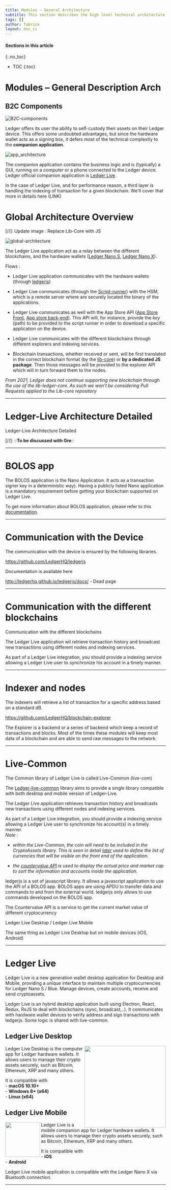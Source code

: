 ```yaml
---
title: Modules – General Architecture
subtitle: This section describes the high level technical architecture of Ledger Live and how the different components interact.
tags: []
author: fabrice
layout: doc_ci
---
```


#### Sections in this article
{:.no_toc}
* TOC
{:toc}

<!--
Modules – General Architecture
    B2C Components
Global Architecture Overview
Ledger-Live Architecture Detailed
BOLOS app
Communication with the Device
Communication with the different blockchains
Indexer and nodes
Live-Common
Ledger Live
    Ledger Live Desktop
    Ledger Live Mobile
-->

# Modules – General Description Arch

## B2C Components

<!-- ------------- Image ------------- -->
![B2C-components](../../../images/CI/B2C-components.png)
<!-- --------------------------------- -->
Ledger offers its user the ability to self-custody their assets on their Ledger device. This offers some undoubted advantages, but since the hardware wallet acts as a signing box, it defers most of the technical complexity to the **companion application**.

<!-- ------------- Image ------------- -->
![app_architecture](../../../images/CI/app_architecture.png)
<!-- --------------------------------- -->


The companion application contains the business logic and is (typically) a GUI, running on a computer or a phone connected to the Ledger device. Ledger official companion application is [Ledger Live](https://www.ledger.com/ledger-live/download).

In the case of Ledger Live, and for performance reason, a third layer is handling the indexing of transaction for a given blockchain. We'll cover that more in details here (LINK)

# Global Architecture Overview

[//]: Update image : Replace Lib-Core with JS

<!-- ------------- Image ------------- -->
![global-architecture](../../../images/CI/global-architecture.png)
<!-- --------------------------------- -->


The Ledger Live application act as a relay between the different
blockchains, and the hardware wallets ([Ledger Nano
S](https://www.ledger.com/products/ledger-nano-s), [Ledger Nano
X](https://www.ledger.com/products/ledger-nano-x)).

Flows :

-   Ledger Live application communicates with the hardware wallets
    (through [ledgerjs](https://github.com/LedgerHQ/ledgerjs))

-   Ledger Live communicates (through the
    [Script-runner](https://github.com/LedgerHQ/ledger-update-python-api))
    with the HSM, which is a remote server where are securely located
    the binary of the applications.

-   Ledger Live communicates as well with the App Store API ([App Store
    Front](https://github.com/LedgerHQ/ledger-app-store-front), [App
    store back-end](https://github.com/LedgerHQ/ledger-app-store-api)).
    This API will, for instance, provide the <i>key</i> (path) to be provided
    to the script runner in order to download a specific application on
    the device.

-   Ledger Live communicates with the different blockchains through different
    explorers and indexing services.

-   Blockchain transactions, whether received or sent, will be first translated in the correct   blockchain format (by the
    [lib-core](https://github.com/LedgerHQ/lib-ledger-core)) or **by a dedicated JS package**.
    Then those messages will be provided to the explorer API which will in turn forward them to the nodes.


_From 2021, Ledger does not continue supporting new blockchain through the use of the lib-ledger-core. As such we won't be considering Pull Requests applied to the Lib-core repository_

***
# Ledger-Live Architecture Detailed

Ledger-Live Architecture Detailed

[//]: ::**To be discussed with Gre**::

***
# BOLOS app

The BOLOS application is the Nano Application. It acts as a transaction signer
key in a deterministic way). Having a publicly listed Nano application is a mandatory requirement before getting your blockchain supported on Ledger Live.

To get more information about BOLOS application, please refer to this [documentation](https://ledger.readthedocs.io/en/latest/additional/publishing_an_app.html).

***
# Communication with the Device

The communication with the device is ensured by the following libraries.

<https://github.com/LedgerHQ/ledgerjs>


Documentation is available here

<http://ledgerhq.github.io/ledgerjs/docs/> - Dead page

***
# Communication with the different blockchains

Communication with the different blockchains

The Ledger Live application wil retrieve transaction history and broadcast new transactions using different nodes and indexing services.

As part of a Ledger Live integration, you should provide a indexing service allowing a Ledger Live user to synchronize his account in a timely manner.

***
# Indexer and nodes

The indexers will retrieve a list of transaction for a specific address
based on a standard dB.

<https://github.com/LedgerHQ/blockchain-explorer>

The Explorer is a backend or a series of backend which keep a record of
transactions and blocks. Most of the times these modules will keep most
data of a blockchain and are able to send raw messages to the network.

***
# Live-Common

The Common library of Ledger Live is called Live-Common (live-com)

The [Ledger-live-common](https://github.com/LedgerHQ/ledger-live-common)
library aims to provide a single library compatible with both desktop
and mobile version of Ledger-Live.

The Ledger Live application retrieves transaction history and broadcasts new transactions using different nodes and indexing services.

As part of a Ledger Live integration, you should provide a indexing service allowing a Ledger Live user to synchronize his account(s) in a timely manner.  
<i>Note :
  
-   within the Live-Common, the coin will need to be included in the CryptoAssets library. This is seen in detail 
    [later](../41_live_cryptoassets)
    used to define the list of currencies that will be visible on the
    front end of the application.
  
-   the [countervalue API](https://github.com/LedgerHQ/ledger-api-countervalue) is used
    to display the actual price and market cap to sort the information
    and accounts inside the application.
</i>
ledgerjs is a set of javascript library. It allows a javascript
application to use the API of a BOLOS app. BOLOS apps are using APDU to
transfer data and commands to and from the external world. ledgerjs only
allows to use commands developed on the BOLOS app.

The Countervalue API is a service to get the current market value of
different cryptocurrency


Ledger Live Desktop / Ledger Live Mobile

The same thing as Ledger Live Desktop but on mobile devices (iOS,
Android)

***
# Ledger Live

Ledger Live is a new generation wallet desktop application for Desktop and Mobile, providing a unique interface to maintain multiple cryptocurrencies for Ledger Nano S / Blue. Manage devices, create accounts, receive and send cryptoassets.

Ledger Live is an hybrid desktop application built using Electron, React, Redux, RxJS to deal with blockchains (sync, broadcast,..). It communicates with  hardware wallet devices to verify address and sign transactions with ledgerjs. Some logic is shared with live-common.

## Ledger Live Desktop  

<!-- ------------- Image ------------- -->
<img width="255" src="../../../images/CI/lld.png" style="float:right">  
<!-- --------------------------------- -->

Ledger Live Desktop is the computer app for Ledger hardware wallets. It allows users to manage their crypto assets securely, such as Bitcoin, Ethereum, XRP and many others.

It is compatible with  
\- **macOS 10.10+**  
\- **Windows 8+ (x64)**  
\- **Linux (x64)**  

## Ledger Live Mobile  

<!-- ------------- Image ------------- -->
<img align="left" width="109" src="../../../images/CI/llm.png">
<!-- --------------------------------- -->

Ledger Live is a mobile companion app for Ledger hardware wallets. It allows users to manage their crypto assets securely, such as Bitcoin, Ethereum, XRP and many others.

It is compatible with  
\- **iOS**   
\- **Android**  

Ledger Live mobile application is  compatible with the Ledger Nano X via Bluetooth connection.


***
